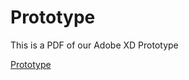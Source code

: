 # Prototype

This is a PDF of our Adobe XD Prototype

[Prototype](../prototype/RealDealz_Prototype.pdf)
